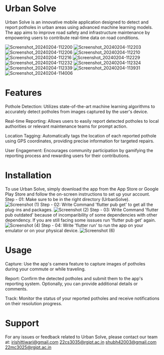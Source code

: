 # Urban Solve
Urban Solve is an innovative mobile application designed to detect and report potholes in urban areas using advanced machine learning models. The app aims to improve road safety and infrastructure maintenance by empowering users to contribute real-time data on road conditions.

![Screenshot_20240204-112200](https://github.com/Hackdata2024/25-E404/assets/128586763/8f8efd98-323a-4c08-b671-c6db376bb5af)
![Screenshot_20240204-112203](https://github.com/Hackdata2024/25-E404/assets/128586763/a72d0eb9-0b07-471a-b726-93f58d5852d6)
![Screenshot_20240204-112206](https://github.com/Hackdata2024/25-E404/assets/128586763/e84d13e2-b4d8-4a24-be82-6b5b6164d94c)
![Screenshot_20240204-112210](https://github.com/Hackdata2024/25-E404/assets/128586763/32826421-99df-4a0b-bad1-77013df72083)
![Screenshot_20240204-112216](https://github.com/Hackdata2024/25-E404/assets/128586763/01a6fa72-1012-4663-83c0-abc0269db90b)
![Screenshot_20240204-112229](https://github.com/Hackdata2024/25-E404/assets/128586763/6a76ffec-5275-4f9e-b281-8d26bd9a8e95)
![Screenshot_20240204-112232](https://github.com/Hackdata2024/25-E404/assets/128586763/0d8e2ceb-27c7-43ba-93e5-ff956118fefd)
![Screenshot_20240204-112324](https://github.com/Hackdata2024/25-E404/assets/128586763/c14004bf-7d0f-4abe-a138-70e60a98dc16)
![Screenshot_20240204-112339](https://github.com/Hackdata2024/25-E404/assets/128586763/035902de-315d-4bcd-be22-44df0de6e82d)
![Screenshot_20240204-113931](https://github.com/Hackdata2024/25-E404/assets/128586763/d90bcfa0-18ca-41e9-8b19-73f8e3acdcd8)
![Screenshot_20240204-114006](https://github.com/Hackdata2024/25-E404/assets/128586763/0b8f52ce-ff62-4e2d-a4ff-a3c11db88060)





# Features
Pothole Detection: Utilizes state-of-the-art machine learning algorithms to accurately detect potholes from images captured by the user's device.

Real-time Reporting: Allows users to easily report detected potholes to local authorities or relevant maintenance teams for prompt action.

Location Tagging: Automatically tags the location of each reported pothole using GPS coordinates, providing precise information for targeted repairs.

User Engagement: Encourages community participation by gamifying the reporting process and rewarding users for their contributions.

# Installation
To use Urban Solve, simply download the app from the App Store or Google Play Store and follow the on-screen instructions to set up your account.
Step - 01:
Make sure to be in the right directory (UrbanSolve).
![Screenshot (1)](https://github.com/Hackdata2024/25-E404/assets/128586763/31cc5761-5e45-47cb-bc87-313bb7d99753)
Step - 02:
Write Command 'flutter pub get' to get all the plug-ins and packages.
![Screenshot (2)](https://github.com/Hackdata2024/25-E404/assets/128586763/707679c2-a660-488f-b94c-65b37aa58d06)
Step - 03:
Write Command 'flutter pub outdated' because of incomparibility of some dependencies with other dependency.
If you are still facing some isssues run 'flutter pub get' again.
![Screenshot (4)](https://github.com/Hackdata2024/25-E404/assets/128586763/a996cd02-e078-446c-a760-3f4f796640e6)
Step - 04:
Write 'flutter run' to run the app on your emulator or on your physical device.
![Screenshot (6)](https://github.com/Hackdata2024/25-E404/assets/128586763/4aa40c75-d6ca-4b43-9864-f587dae70aaa)


# Usage
Capture: Use the app's camera feature to capture images of potholes during your commute or while traveling.

Report: Confirm the detected potholes and submit them to the app's reporting system. Optionally, you can provide additional details or comments.

Track: Monitor the status of your reported potholes and receive notifications on their resolution progress.


# Support
For any issues or feedback related to Urban Solve, please contact our team at:
irishittiwari@gmail.com
22cs3035@rgipt.ac.in
shubh42003@gmail.com
22mc3025@rgipt.ac.in
